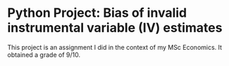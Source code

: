 # Python Project: Bias of invalid instrumental variable (IV) estimates
This project is an assignment I did in the context of my MSc Economics. It obtained a grade of 9/10.
